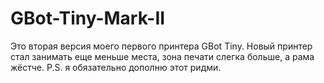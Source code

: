 # GBot-Tiny-Mark-II

Это вторая версия моего первого принтера GBot Tiny. Новый принтер стал занимать еще меньше места, зона печати слегка больше, а рама жёстче.
P.S. я обязательно дополню этот ридми.
